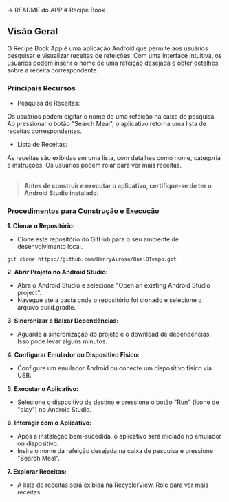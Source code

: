 -> README do APP # Recipe Book

## Visão Geral
O Recipe Book App é uma aplicação Android que permite aos usuários pesquisar e visualizar receitas de refeições. Com uma interface intuitiva, os usuários podem inserir o nome de uma refeição desejada e obter detalhes sobre a receita correspondente.

### Principais Recursos
* Pesquisa de Receitas:

Os usuários podem digitar o nome de uma refeição na caixa de pesquisa.
Ao pressionar o botão "Search Meal", o aplicativo retorna uma lista de receitas correspondentes.

* Lista de Receitas:

As receitas são exibidas em uma lista, com detalhes como nome, categoria e instruções.
Os usuários podem rolar para ver mais receitas.
</br>
</br>
>**Antes de construir e executar o aplicativo, certifique-se de ter o Android Studio instalado.**
### Procedimentos para Construção e Execução
**1. Clonar o Repositório:**

* Clone este repositório do GitHub para o seu ambiente de desenvolvimento local.
```
git clone https://github.com/HenryAiroso/QualOTempo.git
```

**2. Abrir Projeto no Android Studio:**

* Abra o Android Studio e selecione "Open an existing Android Studio project".
* Navegue até a pasta onde o repositório foi clonado e selecione o arquivo build.gradle.

**3. Sincronizar e Baixar Dependências:**

* Aguarde a sincronização do projeto e o download de dependências. Isso pode levar alguns minutos.

**4. Configurar Emulador ou Dispositivo Físico:**

* Configure um emulador Android ou conecte um dispositivo físico via USB.

**5. Executar o Aplicativo:**

* Selecione o dispositivo de destino e pressione o botão "Run" (ícone de "play") no Android Studio.

**6. Interagir com o Aplicativo:**

* Após a instalação bem-sucedida, o aplicativo será iniciado no emulador ou dispositivo.
* Insira o nome da refeição desejada na caixa de pesquisa e pressione "Search Meal".

**7. Explorar Receitas:**

* A lista de receitas será exibida na RecyclerView. Role para ver mais receitas.
